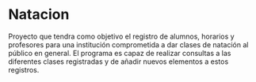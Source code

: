 # Natacion
Proyecto que tendra como objetivo el registro de alumnos, horarios y profesores para una institución comprometida a dar clases de natación al público en general. El programa es capaz de realizar consultas a las diferentes clases registradas y de añadir nuevos elementos a estos registros.
